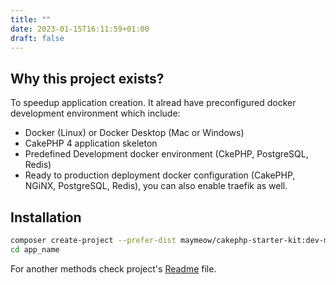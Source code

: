 ```yaml
---
title: ""
date: 2023-01-15T16:11:59+01:00
draft: false
---
```


## Why this project exists?

To speedup application creation. It alread have preconfigured docker development environment which include:


- Docker (Linux) or Docker Desktop (Mac or Windows)
- CakePHP 4 application skeleton
- Predefined Development docker environment (CkePHP, PostgreSQL, Redis)
- Ready to production deployment docker configuration (CakePHP, NGiNX, PostgreSQL, Redis), you can also enable traefik as well.

## Installation

```bash
composer create-project --prefer-dist maymeow/cakephp-starter-kit:dev-main app_name
cd app_name
```

For another methods check project's [Readme](https://github.com/MayMeow/cakephp-starter-kit/blob/main/README.md) file.